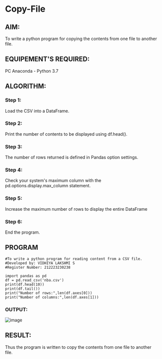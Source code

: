 # Copy-File
## AIM:
To write a python program for copying the contents from one file to another file.
## EQUIPEMENT'S REQUIRED: 
PC
Anaconda - Python 3.7
## ALGORITHM: 
### Step 1:
Load the CSV into a DataFrame.
### Step 2: 
 Print the number of contents to be displayed using df.head().
### Step 3: 
The number of rows returned is defined in Pandas option settings.
### Step 4:  
Check your system's maximum column with the pd.options.display.max_column statement.
### Step 5: 
Increase the maximum number of rows to display the entire DataFrame
### Step 6: 
End the program.
## PROGRAM
```
#To write a python program for reading content from a CSV file.
#Developed by: VIDHIYA LAKSHMI S
#Register Number: 212223230238

import pandas as pd
df = pd.read_csv('nba.csv')
print(df.head(10))
print(df.tail())
print("Number of rows:",len(df.axes[0]))
print("Number of columns:",len(df.axes[1]))

```
### OUTPUT:

![image](https://github.com/saravidhya/Copy-File/assets/87062069/4bf6ce37-b786-482f-9fb6-eee02732660b)

## RESULT:
Thus the program is written to copy the contents from one file to another file.
